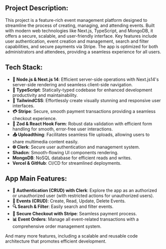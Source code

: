 ## Project Description:
This project is a feature-rich event management platform designed to streamline the process of creating, managing, and attending events. Built with modern web technologies like Next.js, TypeScript, and MongoDB, it offers a secure, scalable, and user-friendly interface. Key features include user authentication, event creation and management, search and filter capabilities, and secure payments via Stripe. The app is optimized for both administrators and attendees, providing a seamless experience for all users.

## Tech Stack:

- **🔗 Node.js & Next.js 14**: Efficient server-side operations with Next.js14's server-side rendering and seamless client-side navigation.
- **🚀 TypeScript**: Statically-typed codebase for enhanced development productivity and maintainability.
- **🎨 TailwindCSS**: Effortlessly create visually stunning and responsive user interfaces.
- **💳 Stripe**: Secure, smooth payment transactions providing a seamless checkout experience.
- **🔐 Zod & React Hook Form**: Robust data validation with efficient form handling for smooth, error-free user interactions.
- **📤 Uploadthing**: Facilitates seamless file uploads, allowing users to share multimedia content easily.
- **🌐 Clerk**: Secure user authentication and management system.
- **Shadcn**: Smooth-flowing UI components rendering.
- **MongoDB**: NoSQL database for efficient reads and writes.
- **Vercel & GitHub**: CI/CD for streamlined deployments.

## App Main Features:

- **👥 Authentication (CRUD) with Clerk**: Explore the app as an authorized or unauthorized user (with restricted actions for unauthorized users).
- **📅 Events (CRUD)**: Create, Read, Update, Delete Events.
- **🔍 Search & Filter**: Easily search and filter events.
- **💸 Secure Checkout with Stripe**: Seamless payment process.
- **📊 Event Orders**: Manage all event-related transactions with a comprehensive order management system.

And many more features, including a scalable and reusable code architecture that promotes efficient development.
